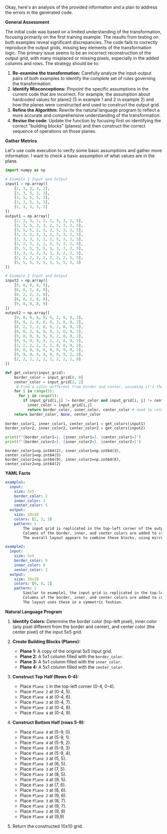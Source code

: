Okay, here's an analysis of the provided information and a plan to address the errors in the generated code.

**General Assessment**

The initial code was based on a limited understanding of the transformation, focusing primarily on the first training example. The results from testing on both examples reveal significant discrepancies. The code fails to correctly reproduce the output grids, missing key elements of the transformation logic. The primary issue seems to be an incorrect reconstruction of the output grid, with many misplaced or missing pixels, especially in the added columns and rows. The strategy should be to:

1.  **Re-examine the transformation:** Carefully analyze the input-output pairs of both examples to identify the *complete* set of rules governing the transformation.
2.  **Identify Misconceptions:** Pinpoint the specific assumptions in the current code that are incorrect. For example, the assumption about hardcoded values for plane2 (5 in example 1 and 2 in example 2) and how the planes were constructed and used to construct the output grid.
3.  **Refine the Algorithm:** Rewrite the natural language program to reflect a more accurate and comprehensive understanding of the transformation.
4.  **Revise the code**: Update the function by focusing first on identifying the correct "building blocks" (planes) and then construct the correct sequence of operations on those planes.

**Gather Metrics**

Let's use code execution to verify some basic assumptions and gather more information. I want to check a basic assumption of what values are in the plane.


``` python
import numpy as np

# Example 1 Input and Output
input1 = np.array([
    [2, 3, 3, 3, 2],
    [3, 3, 5, 3, 3],
    [3, 5, 5, 5, 3],
    [3, 3, 5, 3, 3],
    [2, 3, 3, 3, 2]
])
output1 = np.array([
    [2, 3, 3, 3, 2, 2, 5, 3, 2, 5],
    [3, 3, 5, 3, 3, 2, 5, 3, 2, 5],
    [3, 5, 5, 5, 3, 2, 5, 3, 2, 5],
    [3, 3, 5, 3, 3, 2, 5, 3, 2, 5],
    [2, 3, 3, 3, 2, 2, 5, 3, 2, 5],
    [2, 2, 2, 2, 2, 5, 5, 3, 2, 5],
    [5, 5, 5, 5, 5, 5, 3, 3, 2, 5],
    [3, 3, 3, 3, 3, 3, 3, 2, 2, 5],
    [2, 2, 2, 2, 2, 2, 2, 2, 5, 5],
    [5, 5, 5, 5, 5, 5, 5, 5, 5, 3]
])

# Example 2 Input and Output
input2 = np.array([
    [9, 8, 8, 8, 9],
    [8, 8, 2, 8, 8],
    [8, 2, 2, 2, 8],
    [8, 8, 2, 8, 8],
    [9, 8, 8, 8, 9]
])
output2 = np.array([
    [9, 8, 8, 8, 9, 9, 2, 8, 9, 2],
    [8, 8, 2, 8, 8, 9, 2, 8, 9, 2],
    [8, 2, 2, 2, 8, 9, 2, 8, 9, 2],
    [8, 8, 2, 8, 8, 9, 2, 8, 9, 2],
    [9, 8, 8, 8, 9, 9, 2, 8, 9, 2],
    [9, 9, 9, 9, 9, 2, 2, 8, 9, 2],
    [2, 2, 2, 2, 2, 2, 8, 8, 9, 2],
    [8, 8, 8, 8, 8, 8, 8, 9, 9, 2],
    [9, 9, 9, 9, 9, 9, 9, 9, 2, 2],
    [2, 2, 2, 2, 2, 2, 2, 2, 2, 8]
])

def get_colors(input_grid):
    border_color = input_grid[0, 0]
    center_color = input_grid[2, 2]
     # Find a color different from border and center, assuming it's the inner square color
    for i in range(5):
      for j in range(5):
        if input_grid[i,j] != border_color and input_grid[i, j] != center_color:
          inner_color = input_grid[i,j]
          return border_color, inner_color, center_color # need to return as soon as a different value is found
    return border_color, None, center_color
          
border_color1, inner_color1, center_color1 = get_colors(input1)
border_color2, inner_color2, center_color2 = get_colors(input2)

print(f"{border_color1=}, {inner_color1=}, {center_color1=}")
print(f"{border_color2=}, {inner_color2=}, {center_color2=}")

```
```
border_color1=np.int64(2), inner_color1=np.int64(3), center_color1=np.int64(5)
border_color2=np.int64(9), inner_color2=np.int64(8), center_color2=np.int64(2)

```
**YAML Facts**


```yaml
example1:
  input:
    size: 5x5
    border_color: 2
    inner_color: 3
    center_color: 5
  output:
    size: 10x10
    colors: [2, 3, 5]
    pattern: |
        The input grid is replicated in the top-left corner of the output grid.
        Columns of the border, inner, and center colors are added to create building blocks.
        The overall layout appears to combine these blocks, using mirroring and symmetry.

example2:
  input:
    size: 5x5
    border_color: 9
    inner_color: 8
    center_color: 2
  output:
    size: 10x10
    colors: [9, 8, 2]
    pattern: |
        Similar to example1, the input grid is replicated in the top-left.
        Columns of the border, inner, and center colors are added to create building blocks.
        The layout uses these in a symmetric fashion.

```


**Natural Language Program**

1.  **Identify Colors:** Determine the border color (top-left pixel), inner color (any pixel different from the border and center), and center color (the center pixel) of the input 5x5 grid.

2.  **Create Building Blocks (Planes):**
    *   **Plane 1:** A copy of the original 5x5 input grid.
    *   **Plane 2:** A 5x1 column filled with the `border_color`.
    *   **Plane 3:** A 5x1 column filled with the `inner_color`.
    *   **Plane 4:** A 5x1 column filled with the `center_color`.

3.  **Construct Top Half (Rows 0-4):**
    *   Place `Plane 1` in the top-left corner (0-4, 0-4).
    *   Place `Plane 2` at (0-4, 5).
    *   Place `Plane 4` at (0-4, 6).
    *   Place `Plane 3` at (0-4, 7).
    *    Place `Plane 2` at (0-4, 8).
    *    Place `Plane 4` at (0-4, 9).

4. **Construct Bottom Half (rows 5-9):**
    *   Place `Plane 4` at (5-9, 0).
    *   Place `Plane 4` at (5-9, 1).
    *   Place `Plane 4` at (5-9, 2).
    *    Place `Plane 3` at (5-9, 3)
    *    Place `Plane 4` at (5-9, 4).
    *   Place `Plane 3` at (5, 5).
    *   Place `Plane 3` at (6, 5).
    *   Place `Plane 3` at (7, 5).
    *   Place `Plane 3` at (8, 5).
    *   Place `Plane 4` at (9, 5).
    *   Place `Plane 3` at (7, 6).
    *   Place `Plane 3` at (8, 6).
    *   Place `Plane 2` at (9, 6).
    *    Place `Plane 3` at (8, 7).
    *   Place `Plane 2` at (9, 7).
    *    Place `Plane 2` at (9, 8)
    *    Place `Plane 4` at (9,9)

5. Return the constructed 10x10 grid.
